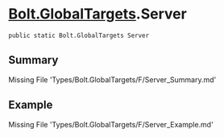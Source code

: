 # [Bolt.GlobalTargets](Types/Bolt.GlobalTargets.md).Server
`public static Bolt.GlobalTargets Server`
## Summary
Missing File 'Types/Bolt.GlobalTargets/F/Server_Summary.md'
## Example
Missing File 'Types/Bolt.GlobalTargets/F/Server_Example.md'
